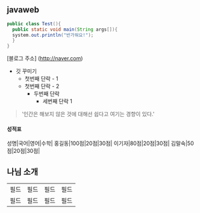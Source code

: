 ## javaweb

```java
public class Test(){
  public static void main(String args[]){
  system.out.println("반가워요!");
  }  
}
```

[블로그 주소] (http://naver.com)

* 깃 꾸미기
  * 첫번째 단락 - 1
  * 첫번째 단락 - 2
    * 두번째 단락
      *  세번째 단락 1   

> '인간은 해보지 않은 것에 대해선 쉽다고 여기는 경향이 있다.'

#### 성적표
성명|국어|영어|수학|
홍길동|100점|20점|30점|
이기자|80점|20점|30점|
김말숙|50점|20점|30점|

<h2>나님 소개</h2>
<table>
  <tr>
    <td>필드</td><td>필드</td><td>필드</td><td>필드</td>
  </tr>
    <tr>
    <td>필드</td><td>필드</td><td>필드</td><td>필드</td>
  </tr>
</table>
